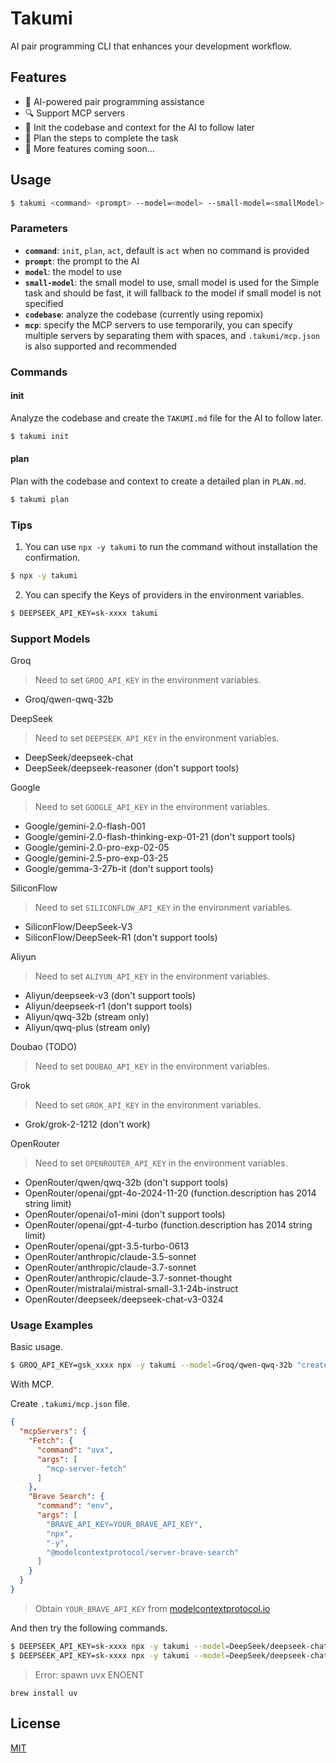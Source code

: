 # Takumi

AI pair programming CLI that enhances your development workflow.

## Features

- 🤖 AI-powered pair programming assistance
- 🔍 Support MCP servers
- 📝 Init the codebase and context for the AI to follow later
- 📝 Plan the steps to complete the task
- 📝 More features coming soon...

## Usage

```bash
$ takumi <command> <prompt> --model=<model> --small-model=<smallModel> --codebase --mcp=<mcp>
```

### Parameters

- **`command`**: `init`, `plan`, `act`, default is `act` when no command is provided
- **`prompt`**: the prompt to the AI
- **`model`**: the model to use
- **`small-model`**: the small model to use, small model is used for the Simple task and should be fast, it will fallback to the model if small model is not specified
- **`codebase`**: analyze the codebase (currently using repomix)
- **`mcp`**: specify the MCP servers to use temporarily, you can specify multiple servers by separating them with spaces, and `.takumi/mcp.json` is also supported and recommended

### Commands

#### init

Analyze the codebase and create the `TAKUMI.md` file for the AI to follow later.

```bash
$ takumi init
```

#### plan

Plan with the codebase and context to create a detailed plan in `PLAN.md`.

```bash
$ takumi plan
```

### Tips

1. You can use `npx -y takumi` to run the command without installation the confirmation.

```bash
$ npx -y takumi
```

2. You can specify the Keys of providers in the environment variables.

```bash
$ DEEPSEEK_API_KEY=sk-xxxx takumi
```

### Support Models

Groq

> Need to set `GROQ_API_KEY` in the environment variables.

- Groq/qwen-qwq-32b

DeepSeek

> Need to set `DEEPSEEK_API_KEY` in the environment variables.

- DeepSeek/deepseek-chat
- DeepSeek/deepseek-reasoner (don't support tools)

Google

> Need to set `GOOGLE_API_KEY` in the environment variables.

- Google/gemini-2.0-flash-001
- Google/gemini-2.0-flash-thinking-exp-01-21 (don't support tools)
- Google/gemini-2.0-pro-exp-02-05
- Google/gemini-2.5-pro-exp-03-25
- Google/gemma-3-27b-it (don't support tools)

SiliconFlow

> Need to set `SILICONFLOW_API_KEY` in the environment variables.

- SiliconFlow/DeepSeek-V3
- SiliconFlow/DeepSeek-R1 (don't support tools)

Aliyun

> Need to set `ALIYUN_API_KEY` in the environment variables.

- Aliyun/deepseek-v3 (don't support tools)
- Aliyun/deepseek-r1 (don't support tools)
- Aliyun/qwq-32b (stream only)
- Aliyun/qwq-plus (stream only)

Doubao (TODO)

> Need to set `DOUBAO_API_KEY` in the environment variables.

Grok

> Need to set `GROK_API_KEY` in the environment variables.

- Grok/grok-2-1212 (don't work)

OpenRouter

> Need to set `OPENROUTER_API_KEY` in the environment variables.

- OpenRouter/qwen/qwq-32b (don't support tools)
- OpenRouter/openai/gpt-4o-2024-11-20 (function.description has 2014 string limit)
- OpenRouter/openai/o1-mini (don't support tools)
- OpenRouter/openai/gpt-4-turbo (function.description has 2014 string limit)
- OpenRouter/openai/gpt-3.5-turbo-0613
- OpenRouter/anthropic/claude-3.5-sonnet
- OpenRouter/anthropic/claude-3.7-sonnet
- OpenRouter/anthropic/claude-3.7-sonnet-thought
- OpenRouter/mistralai/mistral-small-3.1-24b-instruct
- OpenRouter/deepseek/deepseek-chat-v3-0324

### Usage Examples

Basic usage.

```bash
$ GROQ_API_KEY=gsk_xxxx npx -y takumi --model=Groq/qwen-qwq-32b "create a.txt with some romantic text"
```

With MCP.

Create `.takumi/mcp.json` file.

```json
{
  "mcpServers": {
    "Fetch": {
      "command": "uvx",
      "args": [
        "mcp-server-fetch"
      ]
    },
    "Brave Search": {
      "command": "env",
      "args": [
        "BRAVE_API_KEY=YOUR_BRAVE_API_KEY",
        "npx",
        "-y",
        "@modelcontextprotocol/server-brave-search"
      ]
    }
  }
}
```

> Obtain `YOUR_BRAVE_API_KEY` from [modelcontextprotocol.io](modelcontextprotocol.io)

And then try the following commands.

```bash
$ DEEPSEEK_API_KEY=sk-xxxx npx -y takumi --model=DeepSeek/deepseek-chat "fetch https://sorrycc.com/about and tell me who is sorrycc"
$ DEEPSEEK_API_KEY=sk-xxxx npx -y takumi --model=DeepSeek/deepseek-chat "search and tell me how old is zhaobenshan"
```

> Error: spawn uvx ENOENT

```base
brew install uv
```

## License

[MIT](./LICENSE)
